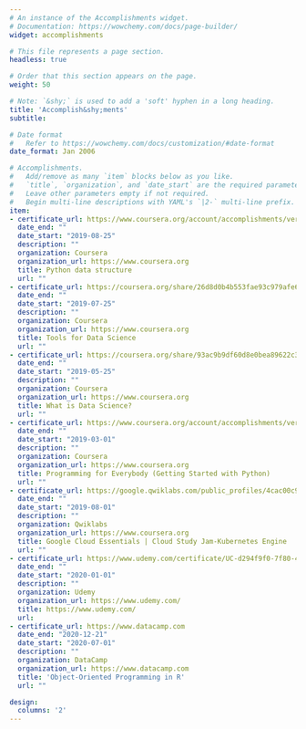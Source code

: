 ```yaml
---
# An instance of the Accomplishments widget.
# Documentation: https://wowchemy.com/docs/page-builder/
widget: accomplishments

# This file represents a page section.
headless: true

# Order that this section appears on the page.
weight: 50

# Note: `&shy;` is used to add a 'soft' hyphen in a long heading.
title: 'Accomplish&shy;ments'
subtitle:

# Date format
#   Refer to https://wowchemy.com/docs/customization/#date-format
date_format: Jan 2006

# Accomplishments.
#   Add/remove as many `item` blocks below as you like.
#   `title`, `organization`, and `date_start` are the required parameters.
#   Leave other parameters empty if not required.
#   Begin multi-line descriptions with YAML's `|2-` multi-line prefix.
item:
- certificate_url: https://www.coursera.org/account/accomplishments/verify/2CJFSPWUD72M
  date_end: ""
  date_start: "2019-08-25"
  description: ""
  organization: Coursera
  organization_url: https://www.coursera.org
  title: Python data structure
  url: ""
- certificate_url: https://coursera.org/share/26d8d0b4b553fae93c979afe6d18bef5
  date_end: ""
  date_start: "2019-07-25"
  description: ""
  organization: Coursera
  organization_url: https://www.coursera.org
  title: Tools for Data Science
  url: ""
- certificate_url: https://coursera.org/share/93ac9b9df60d8e0bea89622c349742ec
  date_end: ""
  date_start: "2019-05-25"
  description: ""
  organization: Coursera
  organization_url: https://www.coursera.org
  title: What is Data Science?
  url: ""
- certificate_url: https://www.coursera.org/account/accomplishments/verify/2CJFSPWUD72M
  date_end: ""
  date_start: "2019-03-01"
  description: ""
  organization: Coursera
  organization_url: https://www.coursera.org
  title: Programming for Everybody (Getting Started with Python)
  url: ""
- certificate_url: https://google.qwiklabs.com/public_profiles/4cac00c9-7fe4-4db7-a1c8-255c36b9fe8f
  date_end: ""
  date_start: "2019-08-01"
  description: ""
  organization: Qwiklabs
  organization_url: https://www.coursera.org
  title: Google Cloud Essentials | Cloud Study Jam-Kubernetes Engine
  url: ""
- certificate_url: https://www.udemy.com/certificate/UC-d294f9f0-7f80-4012-ba26-e53cdd005a13/
  date_end: ""
  date_start: "2020-01-01"
  description: ""
  organization: Udemy
  organization_url: https://www.udemy.com/
  title: https://www.udemy.com/
  url: 
- certificate_url: https://www.datacamp.com
  date_end: "2020-12-21"
  date_start: "2020-07-01"
  description: ""
  organization: DataCamp
  organization_url: https://www.datacamp.com
  title: 'Object-Oriented Programming in R'
  url: ""

design:
  columns: '2' 
---
```

